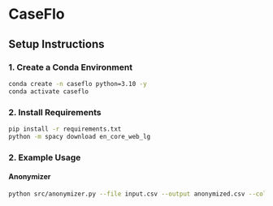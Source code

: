 # CaseFlo


## Setup Instructions

### 1. Create a Conda Environment

```bash
conda create -n caseflo python=3.10 -y
conda activate caseflo
```
### 2. Install Requirements
```bash
pip install -r requirements.txt
python -m spacy download en_core_web_lg
```
### 2. Example Usage
#### Anonymizer
```bash
python src/anonymizer.py --file input.csv --output anonymized.csv --column <name of column with text to anonymize>
```